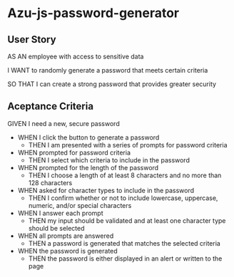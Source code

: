 # Azu-js-password-generator

## User Story
AS AN employee with access to sensitive data

I WANT to randomly generate a password that meets certain criteria

SO THAT I can create a strong password that provides greater security
## Aceptance Criteria
GIVEN I need a new, secure password
* WHEN I click the button to generate a password
    * THEN I am presented with a series of prompts for password criteria
* WHEN prompted for password criteria
    * THEN I select which criteria to include in the password
* WHEN prompted for the length of the password
    * THEN I choose a length of at least 8 characters and no more than 128 characters
* WHEN asked for character types to include in the password
    * THEN I confirm whether or not to include lowercase, uppercase, numeric, and/or special characters
* WHEN I answer each prompt
    * THEN my input should be validated and at least one character type should be selected
* WHEN all prompts are answered
    * THEN a password is generated that matches the selected criteria
* WHEN the password is generated
    * THEN the password is either displayed in an alert or written to the page